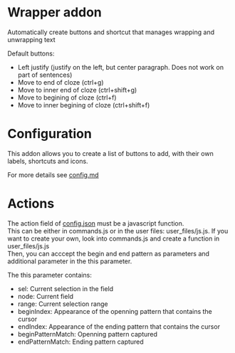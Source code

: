 Wrapper addon
===
Automatically create buttons and shortcut that manages wrapping and unwrapping text

Default buttons:
- Left justify (justify on the left, but center paragraph. Does not work on part of sentences)
- Move to end of cloze (ctrl+g)
- Move to inner end of cloze (ctrl+shift+g)
- Move to begining of cloze (ctrl+f)
- Move to inner begining of cloze (ctrl+shift+f)

Configuration
===
This addon allows you to create a list of buttons to add, with their own labels, shortcuts and icons.

For more details see [config.md](config.md)

Actions
===
The action field of [config.json](config.json) must be a javascript function.  
This can be either in commands.js or in the user files: user\_files/js.js.
If you want to create your own, look into commands.js and create a function in user\_files/js.js  
Then, you can acccept the begin and end pattern as parameters and additional parameter in the this parameter.  

The this parameter contains:
- sel: Current selection in the field
- node: Current field
- range: Current selection range
- beginIndex: Appearance of the openning pattern that contains the cursor
- endIndex: Appearance of the ending pattern that contains the cursor
- beginPatternMatch: Openning pattern captured
- endPatternMatch: Ending pattern captured
